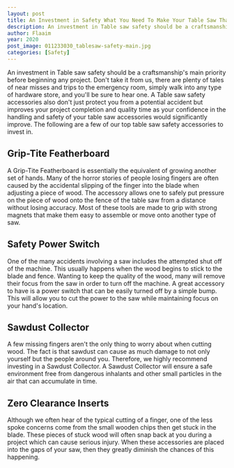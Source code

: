 ```yaml
---
layout: post
title: An Investment in Safety What You Need To Make Your Table Saw That Much Accurate and Safe
description: An investment in Table saw safety should be a craftsmanship's main priority before beginning any project. Don't take it from us, there are plenty of tales of near misses and trips to the emergency room, simply walk into any type of hardware store, and you'll be sure to hear one.
author: Flaaim
year: 2020
post_image: 011233030_tablesaw-safety-main.jpg
categories: [Safety]
---
```




An investment in Table saw safety should be a craftsmanship's main priority before beginning any project. Don't take it from us, there are plenty of tales of near misses and trips to the emergency room, simply walk into any type of hardware store, and you'll be sure to hear one. A Table saw safety accessories also don't just protect you from a potential accident but improves your project completion and quality time as your confidence in the handling and safety of your table saw accessories would significantly improve. The following are a few of our top table saw safety accessories to invest in.

## Grip-Tite Featherboard


A Grip-Tite Featherboard is essentially the equivalent of growing another set of hands. Many of the horror stories of people losing fingers are often caused by the accidental slipping of the finger into the blade when adjusting a piece of wood. The accessory allows one to safely put pressure on the piece of wood onto the fence of the table saw from a distance without losing accuracy. Most of these tools are made to grip with strong magnets that make them easy to assemble or move onto another type of saw.

## Safety Power Switch

One of the many accidents involving a saw includes the attempted shut off of the machine. This usually happens when the wood begins to stick to the blade and fence. Wanting to keep the quality of the wood, many will remove their focus from the saw in order to turn off the machine. A great accessory to have is a power switch that can be easily turned off by a simple bump. This will allow you to cut the power to the saw while maintaining focus on your hand's location.

## Sawdust Collector

A few missing fingers aren't the only thing to worry about when cutting wood. The fact is that sawdust can cause as much damage to not only yourself but the people around you. Therefore, we highly recommend investing in a Sawdust Collector. A Sawdust Collector will ensure a safe environment free from dangerous inhalants and other small particles in the air that can accumulate in time.

## Zero Clearance Inserts

Although we often hear of the typical cutting of a finger, one of the less spoke concerns come from the small wooden chips then get stuck in the blade. These pieces of stuck wood will often snap back at you during a project which can cause serious injury. When these accessories are placed into the gaps of your saw, then they greatly diminish the chances of this happening.

